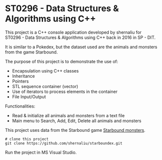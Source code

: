 # ST0296 - Data Structures & Algorithms using C++

This project is a C++ console application developed by shernaliu for ST0296 - Data Structures & Algorithms using C++ back in 2016 in SP - DIT.

It is similar to a Pokedex, but the dataset used are the animals and monsters from the game Starbound.

The purpose of this project is to demonstrate the use of:
- Encapsulation using C++ classes
- Inheritance
- Pointers
- STL sequence container (vector)
- Use of iterators to process elements in the container
- File Input/Output

Functionalities:

- Read & initialize all animals and monsters from a text file
- Main menu to Search, Add, Edit, Delete all animals and monsters

This project uses data from the Starbound game [Starbound monsters](https://starbounder.org/Monster).


```
# clone this project
git clone https://github.com/shernaliu/starboundex.git
```
Run the project in MS Visual Studio.

